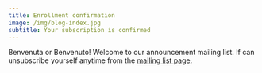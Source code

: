 ```yaml
---
title: Enrollment confirmation
image: /img/blog-index.jpg
subtitle: Your subscription is confirmed
---
```


Benvenuta or Benvenuto!
Welcome to our announcement mailing list.
If can unsubscribe yourself anytime from the [mailing list page](/list).

